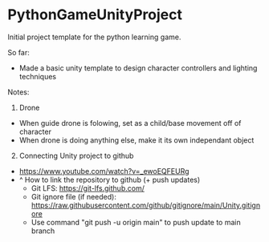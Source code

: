 # PythonGameUnityProject
Initial project template for the python learning game.

So far:
- Made a basic unity template to design character controllers and lighting techniques

Notes:
1. Drone
- When guide drone is folowing, set as a child/base movement off of character
- When drone is doing anything else, make it its own independant object

2. Connecting Unity project to github
- https://www.youtube.com/watch?v=_ewoEQFEURg
- ^ How to link the repository to github (+ push updates)
  - Git LFS: https://git-lfs.github.com/
  - Git ignore file (if needed): https://raw.githubusercontent.com/github/gitignore/main/Unity.gitignore
  - Use command "git push -u origin main" to push update to main branch
